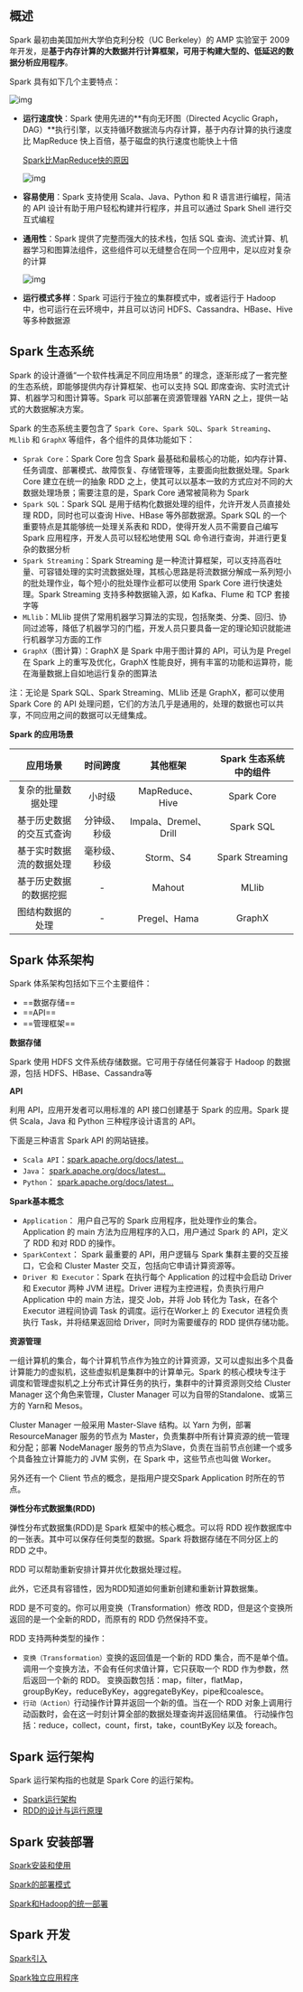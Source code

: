 ## 概述

Spark 最初由美国加州大学伯克利分校（UC Berkeley）的 AMP 实验室于 2009 年开发，是**基于内存计算的大数据并行计算框架，可用于构建大型的、低延迟的数据分析应用程序**。

Spark 具有如下几个主要特点：

![img](../images/1562316752271644.jpg)

- **运行速度快**：Spark 使用先进的**有向无环图（Directed Acyclic Graph，DAG）**执行引擎，以支持循环数据流与内存计算，基于内存计算的执行速度比 MapReduce 快上百倍，基于磁盘的执行速度也能快上十倍

   [Spark比MapReduce快的原因](Spark比MapReduce快的原因.md) 

  ![img](../images/1562316751873028.jpg)

- **容易使用**：Spark 支持使用 Scala、Java、Python 和 R 语言进行编程，简洁的 API 设计有助于用户轻松构建并行程序，并且可以通过 Spark Shell 进行交互式编程

- **通用性**：Spark 提供了完整而强大的技术栈，包括 SQL 查询、流式计算、机器学习和图算法组件，这些组件可以无缝整合在同一个应用中，足以应对复杂的计算

  ![img](../images/1562316752516543.jpg)

- **运行模式多样**：Spark 可运行于独立的集群模式中，或者运行于 Hadoop 中，也可运行在云环境中，并且可以访问 HDFS、Cassandra、HBase、Hive 等多种数据源

## Spark 生态系统

Spark 的设计遵循“一个软件栈满足不同应用场景” 的理念，逐渐形成了一套完整的生态系统，即能够提供内存计算框架、也可以支持 SQL 即席查询、实时流式计算、机器学习和图计算等。Spark 可以部署在资源管理器 YARN 之上，提供一站式的大数据解决方案。

Spark 的生态系统主要包含了 `Spark Core`、`Spark SQL`、`Spark Streaming`、`MLlib` 和 `GraphX` 等组件，各个组件的具体功能如下：

- `Sprak Core`：Spark Core  包含 Spark 最基础和最核心的功能，如内存计算、任务调度、部署模式、故障恢复、存储管理等，主要面向批数据处理。Spark Core 建立在统一的抽象 RDD 之上，使其可以以基本一致的方式应对不同的大数据处理场景；需要注意的是，Spark Core 通常被简称为 Spark
- `Spark SQL`：Spark SQL 是用于结构化数据处理的组件，允许开发人员直接处理 RDD，同时也可以查询 Hive、HBase 等外部数据源。Spark SQL 的一个重要特点是其能够统一处理关系表和 RDD，使得开发人员不需要自己编写 Spark 应用程序，开发人员可以轻松地使用 SQL 命令进行查询，并进行更复杂的数据分析
- `Spark Streaming`：Spark Streaming 是一种流计算框架，可以支持高吞吐量、可容错处理的实时流数据处理，其核心思路是将流数据分解成一系列短小的批处理作业，每个短小的批处理作业都可以使用 Spark Core 进行快速处理。Spark Streaming 支持多种数据输入源，如 Kafka、Flume 和 TCP 套接字等
- `MLlib`：MLlib 提供了常用机器学习算法的实现，包括聚类、分类、回归、协同过滤等，降低了机器学习的门槛，开发人员只要具备一定的理论知识就能进行机器学习方面的工作
- `GraphX`（图计算）：GraphX 是 Spark 中用于图计算的 API，可认为是 Pregel 在 Spark 上的重写及优化，GraphX 性能良好，拥有丰富的功能和运算符，能在海量数据上自如地运行复杂的图算法

注：无论是 Spark SQL、Spark Streaming、MLlib 还是 GraphX，都可以使用 Spark Core 的 API 处理问题，它们的方法几乎是通用的，处理的数据也可以共享，不同应用之间的数据可以无缝集成。

**Spark 的应用场景**

|         应用场景         |   时间跨度   |       其他框架        | Spark 生态系统中的组件 |
| :----------------------: | :----------: | :-------------------: | :--------------------: |
|    复杂的批量数据处理    |    小时级    |    MapReduce、Hive    |       Spark Core       |
| 基于历史数据的交互式查询 | 分钟级、秒级 | Impala、Dremel、Drill |       Spark SQL        |
| 基于实时数据流的数据处理 | 毫秒级、秒级 |       Storm、S4       |    Spark Streaming     |
|  基于历史数据的数据挖掘  |      -       |        Mahout         |         MLlib          |
|     图结构数据的处理     |      -       |     Pregel、Hama      |         GraphX         |

## Spark 体系架构

Spark 体系架构包括如下三个主要组件：

- ==数据存储==
- ==API==
- ==管理框架==

**数据存储**

Spark 使用 HDFS 文件系统存储数据。它可用于存储任何兼容于 Hadoop 的数据源，包括 HDFS、HBase、Cassandra等

**API**

利用 API，应用开发者可以用标准的 API 接口创建基于 Spark 的应用。Spark 提供 Scala，Java 和 Python 三种程序设计语言的 API。

下面是三种语言 Spark API 的网站链接。

- `Scala API`：[spark.apache.org/docs/latest…](https://link.juejin.im/?target=http%3A%2F%2Fspark.apache.org%2Fdocs%2Flatest%2Fapi%2Fscala%2Findex.html%23org.apache.spark.package)
- `Java`： [spark.apache.org/docs/latest…](https://link.juejin.im/?target=http%3A%2F%2Fspark.apache.org%2Fdocs%2Flatest%2Fapi%2Fjava%2Findex.html"Java")
- `Python`： [spark.apache.org/docs/latest…](https://link.juejin.im/?target=http%3A%2F%2Fspark.apache.org%2Fdocs%2Flatest%2Fapi%2Fpython%2Findex.html"Python")

**Spark基本概念**

- `Application`： 用户自己写的 Spark 应用程序，批处理作业的集合。Application 的 main 方法为应用程序的入口，用户通过 Spark 的 API，定义了 RDD 和对 RDD 的操作。
- `SparkContext`： Spark 最重要的 API，用户逻辑与 Spark 集群主要的交互接口，它会和 Cluster Master 交互，包括向它申请计算资源等。
- `Driver 和 Executor`：Spark 在执行每个 Application 的过程中会启动 Driver 和 Executor 两种 JVM 进程。Driver 进程为主控进程，负责执行用户 Application 中的 main 方法，提交 Job，并将 Job 转化为 Task，在各个 Executor 进程间协调 Task 的调度。运行在Worker上 的 Executor 进程负责执行 Task，并将结果返回给 Driver，同时为需要缓存的 RDD 提供存储功能。

**资源管理**

一组计算机的集合，每个计算机节点作为独立的计算资源，又可以虚拟出多个具备计算能力的虚拟机，这些虚拟机是集群中的计算单元。Spark 的核心模块专注于调度和管理虚拟机之上分布式计算任务的执行，集群中的计算资源则交给 Cluster Manager 这个角色来管理，Cluster Manager 可以为自带的Standalone、或第三方的 Yarn和 Mesos。

Cluster Manager 一般采用 Master-Slave 结构。以 Yarn 为例，部署 ResourceManager 服务的节点为 Master，负责集群中所有计算资源的统一管理和分配；部署 NodeManager 服务的节点为Slave，负责在当前节点创建一个或多个具备独立计算能力的 JVM 实例，在 Spark 中，这些节点也叫做 Worker。

另外还有一个 Client 节点的概念，是指用户提交Spark Application 时所在的节点。

**弹性分布式数据集(RDD)**

弹性分布式数据集(RDD)是 Spark 框架中的核心概念。可以将 RDD 视作数据库中的一张表。其中可以保存任何类型的数据。Spark 将数据存储在不同分区上的 RDD 之中。

RDD 可以帮助重新安排计算并优化数据处理过程。

此外，它还具有容错性，因为RDD知道如何重新创建和重新计算数据集。

RDD 是不可变的。你可以用变换（Transformation）修改 RDD，但是这个变换所返回的是一个全新的RDD，而原有的 RDD 仍然保持不变。

RDD 支持两种类型的操作：

- `变换（Transformation）`变换的返回值是一个新的 RDD 集合，而不是单个值。调用一个变换方法，不会有任何求值计算，它只获取一个 RDD 作为参数，然后返回一个新的 RDD。 变换函数包括：map，filter，flatMap，groupByKey，reduceByKey，aggregateByKey，pipe和coalesce。
- `行动（Action）`行动操作计算并返回一个新的值。当在一个 RDD 对象上调用行动函数时，会在这一时刻计算全部的数据处理查询并返回结果值。 行动操作包括：reduce，collect，count，first，take，countByKey 以及 foreach。

## Spark 运行架构

Spark 运行架构指的也就是 Spark Core 的运行架构。

- [Spark运行架构](Spark运行架构.md) 
- [RDD的设计与运行原理](Spark-RDD的设计与运行原理.md) 

## Spark 安装部署

 [Spark安装和使用](Spark安装和使用.md) 

 [Spark的部署模式](Spark的部署模式.md) 

 [Spark和Hadoop的统一部署](Spark和Hadoop的统一部署.md) 

## Spark 开发

 [Spark引入](Spark引入.md) 

 [Spark独立应用程序](Spark独立应用程序.md) 

